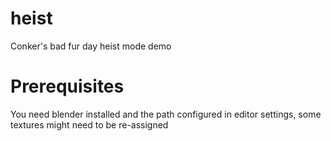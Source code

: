 # heist
 Conker's bad fur day heist mode demo
# Prerequisites
 You need blender installed and the path configured in editor settings, some textures might need to be re-assigned